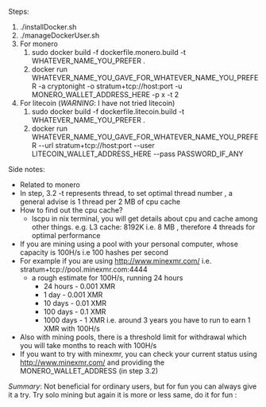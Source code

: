 Steps:
1. ./installDocker.sh
2. ./manageDockerUser.sh
3. For monero
    1. sudo docker build -f dockerfile.monero.build -t WHATEVER_NAME_YOU_PREFER .
    2. docker run WHATEVER_NAME_YOU_GAVE_FOR_WHATEVER_NAME_YOU_PREFER -a cryptonight -o stratum+tcp://host:port -u MONERO_WALLET_ADDRESS_HERE -p x -t 2
4. For litecoin (_WARNING_: I have not tried litecoin)
    1. sudo docker build -f dockerfile.litecoin.build -t WHATEVER_NAME_YOU_PREFER .
    2. docker run WHATEVER_NAME_YOU_GAVE_FOR_WHATEVER_NAME_YOU_PREFER --url stratum+tcp://host:port --user LITECOIN_WALLET_ADDRESS_HERE --pass PASSWORD_IF_ANY


Side notes:
- Related to monero
- In step, 3.2 -t represents thread, to set optimal thread number , a general advise is 1 thread per 2 MB of cpu cache
- How to find out the cpu cache? 
    - lscpu in nix terminal, you will get details about cpu and cache among other things. e.g. L3 cache: 8192K  i.e. 8 MB , therefore 4 threads for optimal performance 
- If you are mining using a pool with your personal computer, whose capacity is 100H/s i.e 100 hashes per second
- For example if you are using http://www.minexmr.com/ i.e. stratum+tcp://pool.minexmr.com:4444
    - a rough estimate for 100H/s, running 24 hours
        - 24 hours - 0.001 XMR
        - 1 day      - 0.001 XMR
        - 10 days    - 0.01 XMR
        - 100 days   - 0.1 XMR
        - 1000 days  - 1 XMR  i.e. around 3 years you have to run to earn 1 XMR with 100H/s 
- Also with mining pools, there is a threshold limit for withdrawal which you will take months to reach with 100H/s 
- If you want to try with minexmr, you can check your current status using http://www.minexmr.com/ and providing the MONERO_WALLET_ADDRESS (in step 3.2)

*Summary*: Not beneficial for ordinary users, but for fun you can always give it a try. Try solo mining but again it is more or less same, do it for fun :
